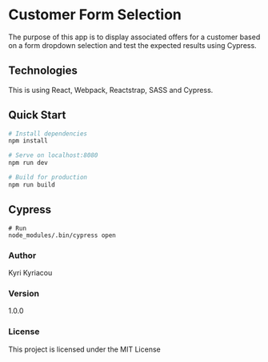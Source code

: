 # Customer Form Selection
The purpose of this app is to display associated offers for a customer based on a form dropdown selection and test the expected results using Cypress.

## Technologies
This is using React, Webpack, Reactstrap, SASS and Cypress.

## Quick Start

``` bash
# Install dependencies
npm install

# Serve on localhost:8080
npm run dev

# Build for production
npm run build
```

## Cypress

```
# Run
node_modules/.bin/cypress open
``` 

### Author

Kyri Kyriacou

### Version

1.0.0

### License

This project is licensed under the MIT License
